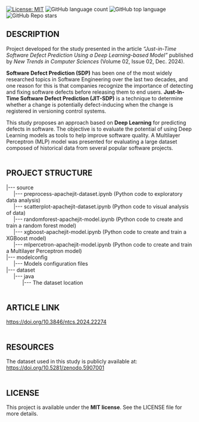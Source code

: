 [![License: MIT](https://img.shields.io/badge/License-MIT-brightgreen.svg)](https://opensource.org/licenses/MIT)
![GitHub language count](https://img.shields.io/github/languages/count/rodrigoalexandre/apachejit-sdp-multilayerperceptron)
![GitHub top language](https://img.shields.io/github/languages/top/rodrigoalexandre/apachejit-sdp-multilayerperceptron)
![GitHub Repo stars](https://img.shields.io/github/stars/rodrigoalexandre/apachejit-sdp-multilayerperceptron)
## **DESCRIPTION**

Project developed for the study presented in the article *“Just-in-Time Software Defect Prediction Using a Deep Learning-based Model”* published by *New Trends in Computer Sciences* (Volume 02, Issue 02, Dec. 2024).

**Software Defect Prediction (SDP)** has been one of the most widely researched topics in Software Engineering over the last two decades, and one reason for this is that companies recognize the importance of detecting and fixing software defects before releasing them to end users. **Just-In-Time Software Defect Prediction (JIT-SDP)** is a technique to determine whether a change is potentially defect-inducing when the change is registered in versioning control systems.

This study proposes an approach based on **Deep Learning** for predicting defects in software. The objective is to evaluate the potential of using Deep Learning models as tools to help improve software quality. A Multilayer Perceptron (MLP) model was presented for evaluating a large dataset composed of historical data from several popular software projects.
<br><br>
## **PROJECT STRUCTURE**

|--- source<br>
&nbsp;&nbsp;&nbsp;&nbsp;&nbsp;|--- preprocess-apachejit-dataset.ipynb (Python code to exploratory data analysis)<br>
&nbsp;&nbsp;&nbsp;&nbsp;&nbsp;|--- scatterplot-apachejit-dataset.ipynb (Python code to visual analysis of data)<br>
&nbsp;&nbsp;&nbsp;&nbsp;&nbsp;|--- randomforest-apachejit-model.ipynb (Python code to create and train a random forest model)<br>
&nbsp;&nbsp;&nbsp;&nbsp;&nbsp;|--- xgboost-apachejit-model.ipynb (Python code to create and train a XGBoost model)<br>
&nbsp;&nbsp;&nbsp;&nbsp;&nbsp;|--- mlpercetron-apachejit-model.ipynb (Python code to create and train a Multilayer Perceptron model)<br>
|--- modelconfig<br>
&nbsp;&nbsp;&nbsp;&nbsp;&nbsp;|--- Models configuration files<br>
|--- dataset<br>
&nbsp;&nbsp;&nbsp;&nbsp;&nbsp;|--- java<br>
&nbsp;&nbsp;&nbsp;&nbsp;&nbsp;&nbsp;&nbsp;&nbsp;&nbsp;&nbsp;&nbsp;|--- The dataset location
<br><br>
## **ARTICLE LINK**

https://doi.org/10.3846/ntcs.2024.22274
<br><br>
## **RESOURCES**
The dataset used in this study is publicly available at: https://doi.org/10.5281/zenodo.5907001
<br><br>
## **LICENSE**
This project is available under the **MIT license**. See the LICENSE file for more details.
<br><br>

